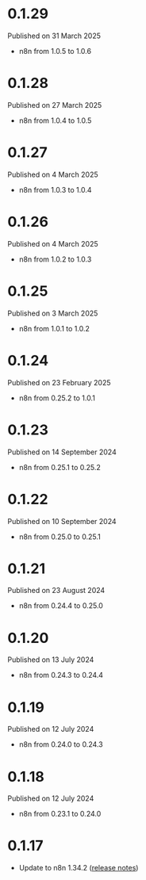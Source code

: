 # 0.1.29

Published on 31 March 2025

- n8n from 1.0.5 to 1.0.6

# 0.1.28

Published on 27 March 2025

- n8n from 1.0.4 to 1.0.5

# 0.1.27

Published on 4 March 2025

- n8n from 1.0.3 to 1.0.4

# 0.1.26

Published on 4 March 2025

- n8n from 1.0.2 to 1.0.3

# 0.1.25

Published on 3 March 2025

- n8n from 1.0.1 to 1.0.2

# 0.1.24

Published on 23 February 2025

- n8n from 0.25.2 to 1.0.1

# 0.1.23

Published on 14 September 2024

- n8n from 0.25.1 to 0.25.2

# 0.1.22

Published on 10 September 2024

- n8n from 0.25.0 to 0.25.1

# 0.1.21

Published on 23 August 2024

- n8n from 0.24.4 to 0.25.0

# 0.1.20

Published on 13 July 2024

- n8n from 0.24.3 to 0.24.4

# 0.1.19

Published on 12 July 2024

- n8n from 0.24.0 to 0.24.3

# 0.1.18

Published on 12 July 2024

- n8n from 0.23.1 to 0.24.0

# 0.1.17

- Update to n8n 1.34.2 ([release notes](https://docs.n8n.io/release-notes/#n8n1342))
